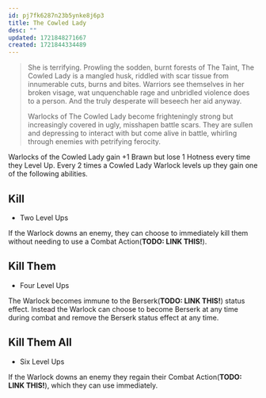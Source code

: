 ```yaml
---
id: pj7fk6287n23b5ynke8j6p3
title: The Cowled Lady
desc: ""
updated: 1721848271667
created: 1721844334489
---
```


> She is terrifying. Prowling the sodden, burnt forests of The Taint, The Cowled Lady is a mangled husk, riddled with scar tissue from innumerable cuts, burns and bites. Warriors see themselves in her broken visage, wat unquenchable rage and unbridled violence does to a person. And the truly desperate will beseech her aid anyway.
>
> Warlocks of The Cowled Lady become frighteningly strong but increasingly covered in ugly, misshapen battle scars. They are sullen and depressing to interact with but come alive in battle, whirling through enemies with petrifying ferocity.

Warlocks of the Cowled Lady gain +1 Brawn but lose 1 Hotness every time they Level Up. Every 2 times a Cowled Lady Warlock levels up they gain one of the following abilities.

## Kill

- Two Level Ups

If the Warlock downs an enemy, they can choose to immediately kill them without needing to use a Combat Action(**TODO: LINK THIS!**).

## Kill Them

- Four Level Ups

The Warlock becomes immune to the Berserk(**TODO: LINK THIS!**) status effect. Instead the Warlock can choose to become Berserk at any time during combat and remove the Berserk status effect at any time.

## Kill Them All

- Six Level Ups

If the Warlock downs an enemy they regain their Combat Action(**TODO: LINK THIS!**), which they can use immediately.
